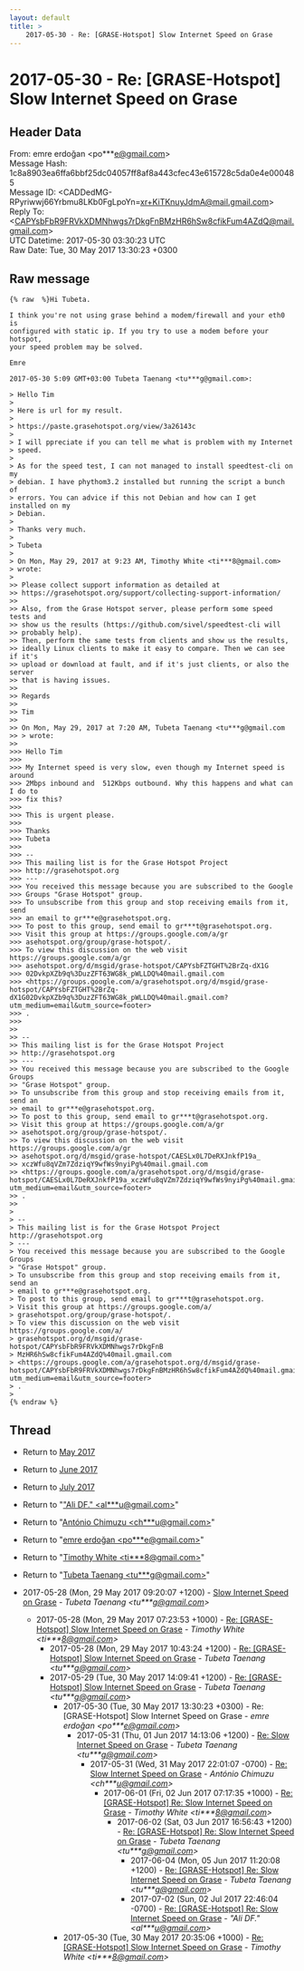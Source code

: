 ```yaml
---
layout: default
title: >
    2017-05-30 - Re: [GRASE-Hotspot] Slow Internet Speed on Grase
---
```


# 2017-05-30 - Re: [GRASE-Hotspot] Slow Internet Speed on Grase

## Header Data

From: emre erdoğan \<po***e@gmail.com\><br>
Message Hash: 1c8a8903ea6ffa6bbf25dc04057ff8af8a443cfec43e615728c5da0e4e000485<br>
Message ID: \<CADDedMG-RPyriwwj66Yrbmu8LKb0FgLpoYn=xr+KiTKnuyJdmA@mail.gmail.com\><br>
Reply To: \<CAPYsbFbR9FRVkXDMNhwgs7rDkgFnBMzHR6hSw8cfikFum4AZdQ@mail.gmail.com\><br>
UTC Datetime: 2017-05-30 03:30:23 UTC<br>
Raw Date: Tue, 30 May 2017 13:30:23 +0300<br>

## Raw message

```
{% raw  %}Hi Tubeta.

I think you're not using grase behind a modem/firewall and your eth0 is
configured with static ip. If you try to use a modem before your hotspot,
your speed problem may be solved.

Emre

2017-05-30 5:09 GMT+03:00 Tubeta Taenang <tu***g@gmail.com>:

> Hello Tim
>
> Here is url for my result.
>
> https://paste.grasehotspot.org/view/3a26143c
>
> I will ppreciate if you can tell me what is problem with my Internet
> speed.
>
> As for the speed test, I can not managed to install speedtest-cli on my
> debian. I have phythom3.2 installed but running the script a bunch of
> errors. You can advice if this not Debian and how can I get installed on my
> Debian.
>
> Thanks very much.
>
> Tubeta
>
> On Mon, May 29, 2017 at 9:23 AM, Timothy White <ti***8@gmail.com>
> wrote:
>
>> Please collect support information as detailed at
>> https://grasehotspot.org/support/collecting-support-information/
>>
>> Also, from the Grase Hotspot server, please perform some speed tests and
>> show us the results (https://github.com/sivel/speedtest-cli will
>> probably help).
>> Then, perform the same tests from clients and show us the results,
>> ideally Linux clients to make it easy to compare. Then we can see if it's
>> upload or download at fault, and if it's just clients, or also the server
>> that is having issues.
>>
>> Regards
>>
>> Tim
>>
>> On Mon, May 29, 2017 at 7:20 AM, Tubeta Taenang <tu***g@gmail.com
>> > wrote:
>>
>>> Hello Tim
>>>
>>> My Internet speed is very slow, even though my Internet speed is around
>>> 2Mbps inbound and  512Kbps outbound. Why this happens and what can I do to
>>> fix this?
>>>
>>> This is urgent please.
>>>
>>> Thanks
>>> Tubeta
>>>
>>> --
>>> This mailing list is for the Grase Hotspot Project
>>> http://grasehotspot.org
>>> ---
>>> You received this message because you are subscribed to the Google
>>> Groups "Grase Hotspot" group.
>>> To unsubscribe from this group and stop receiving emails from it, send
>>> an email to gr***e@grasehotspot.org.
>>> To post to this group, send email to gr***t@grasehotspot.org.
>>> Visit this group at https://groups.google.com/a/gr
>>> asehotspot.org/group/grase-hotspot/.
>>> To view this discussion on the web visit https://groups.google.com/a/gr
>>> asehotspot.org/d/msgid/grase-hotspot/CAPYsbFZTGHT%2BrZq-dX1G
>>> 02DvkpXZb9q%3DuzZFT63WG8k_pWLLDQ%40mail.gmail.com
>>> <https://groups.google.com/a/grasehotspot.org/d/msgid/grase-hotspot/CAPYsbFZTGHT%2BrZq-dX1G02DvkpXZb9q%3DuzZFT63WG8k_pWLLDQ%40mail.gmail.com?utm_medium=email&utm_source=footer>
>>> .
>>>
>>
>> --
>> This mailing list is for the Grase Hotspot Project
>> http://grasehotspot.org
>> ---
>> You received this message because you are subscribed to the Google Groups
>> "Grase Hotspot" group.
>> To unsubscribe from this group and stop receiving emails from it, send an
>> email to gr***e@grasehotspot.org.
>> To post to this group, send email to gr***t@grasehotspot.org.
>> Visit this group at https://groups.google.com/a/gr
>> asehotspot.org/group/grase-hotspot/.
>> To view this discussion on the web visit https://groups.google.com/a/gr
>> asehotspot.org/d/msgid/grase-hotspot/CAESLx0L7DeRXJnkfP19a_
>> xczWfu8qVZm7ZdziqY9wfWs9nyiPg%40mail.gmail.com
>> <https://groups.google.com/a/grasehotspot.org/d/msgid/grase-hotspot/CAESLx0L7DeRXJnkfP19a_xczWfu8qVZm7ZdziqY9wfWs9nyiPg%40mail.gmail.com?utm_medium=email&utm_source=footer>
>> .
>>
>
> --
> This mailing list is for the Grase Hotspot Project http://grasehotspot.org
> ---
> You received this message because you are subscribed to the Google Groups
> "Grase Hotspot" group.
> To unsubscribe from this group and stop receiving emails from it, send an
> email to gr***e@grasehotspot.org.
> To post to this group, send email to gr***t@grasehotspot.org.
> Visit this group at https://groups.google.com/a/
> grasehotspot.org/group/grase-hotspot/.
> To view this discussion on the web visit https://groups.google.com/a/
> grasehotspot.org/d/msgid/grase-hotspot/CAPYsbFbR9FRVkXDMNhwgs7rDkgFnB
> MzHR6hSw8cfikFum4AZdQ%40mail.gmail.com
> <https://groups.google.com/a/grasehotspot.org/d/msgid/grase-hotspot/CAPYsbFbR9FRVkXDMNhwgs7rDkgFnBMzHR6hSw8cfikFum4AZdQ%40mail.gmail.com?utm_medium=email&utm_source=footer>
> .
>
{% endraw %}
```

## Thread

+ Return to [May 2017](/archive/2017/05)
+ Return to [June 2017](/archive/2017/06)
+ Return to [July 2017](/archive/2017/07)

+ Return to "["Ali DF." <al***u<span>@</span>gmail.com>](/authors/al___u_at_gmail_com)"
+ Return to "[António Chimuzu <ch***u<span>@</span>gmail.com>](/authors/ch___u_at_gmail_com)"
+ Return to "[emre erdoğan <po***e<span>@</span>gmail.com>](/authors/po___e_at_gmail_com)"
+ Return to "[Timothy White <ti***8<span>@</span>gmail.com>](/authors/ti___8_at_gmail_com)"
+ Return to "[Tubeta Taenang <tu***g<span>@</span>gmail.com>](/authors/tu___g_at_gmail_com)"

+ 2017-05-28 (Mon, 29 May 2017 09:20:07 +1200) - [Slow Internet Speed on Grase](/archive/2017/05/e823627b016bd814e939ac0546a84e5848dea8c2c32f0c0643670be319d528e6) - _Tubeta Taenang \<tu***g@gmail.com\>_
  + 2017-05-28 (Mon, 29 May 2017 07:23:53 +1000) - [Re: [GRASE-Hotspot] Slow Internet Speed on Grase](/archive/2017/05/5fbe2d41d56cfe08b8377d56253779468885132990b92eb92c751596f53124e9) - _Timothy White \<ti***8@gmail.com\>_
    + 2017-05-28 (Mon, 29 May 2017 10:43:24 +1200) - [Re: [GRASE-Hotspot] Slow Internet Speed on Grase](/archive/2017/05/38b110d9f834267704aab389bdb2b1fc928e34340acbe172386259b7c628745a) - _Tubeta Taenang \<tu***g@gmail.com\>_
    + 2017-05-29 (Tue, 30 May 2017 14:09:41 +1200) - [Re: [GRASE-Hotspot] Slow Internet Speed on Grase](/archive/2017/05/66c69cfc6f6bbbddff641996b20454426fca648e8a775b0a4fab1f7ac3beb154) - _Tubeta Taenang \<tu***g@gmail.com\>_
      + 2017-05-30 (Tue, 30 May 2017 13:30:23 +0300) - Re: [GRASE-Hotspot] Slow Internet Speed on Grase - _emre erdoğan \<po***e@gmail.com\>_
        + 2017-05-31 (Thu, 01 Jun 2017 14:13:06 +1200) - [Re: Slow Internet Speed on Grase](/archive/2017/05/7d4939dff8bc48e7dc6f092d1f9fae1aa2cfb0e7fa02f8a57fed37480a9800e6) - _Tubeta Taenang \<tu***g@gmail.com\>_
          + 2017-05-31 (Wed, 31 May 2017 22:01:07 -0700) - [Re: Slow Internet Speed on Grase](/archive/2017/05/3837bf566a3e51037ad1df6587b7e3897ae704e09f6cc2cec19d07512d58801e) - _António Chimuzu \<ch***u@gmail.com\>_
            + 2017-06-01 (Fri, 02 Jun 2017 07:17:35 +1000) - [Re: [GRASE-Hotspot] Re: Slow Internet Speed on Grase](/archive/2017/06/ada36f32c48c8e8151bb02171ef29d12f4221cd9257f8b7e4c72a5dfd753205d) - _Timothy White \<ti***8@gmail.com\>_
              + 2017-06-02 (Sat, 03 Jun 2017 16:56:43 +1200) - [Re: [GRASE-Hotspot] Re: Slow Internet Speed on Grase](/archive/2017/06/6d3a5b1f34ac8ab8d06603387e320f91687fbc91a4a5732b3df930980e6794d4) - _Tubeta Taenang \<tu***g@gmail.com\>_
                + 2017-06-04 (Mon, 05 Jun 2017 11:20:08 +1200) - [Re: [GRASE-Hotspot] Re: Slow Internet Speed on Grase](/archive/2017/06/d7f82feda99bb325cdbe2302667e5e735046abc3c6e179b313392ab7e03b21e4) - _Tubeta Taenang \<tu***g@gmail.com\>_
                + 2017-07-02 (Sun, 02 Jul 2017 22:46:04 -0700) - [Re: [GRASE-Hotspot] Re: Slow Internet Speed on Grase](/archive/2017/07/883cfe405f5e4a65ee5d4f129f6775c69303eebd2b70aaf117293d92151a4546) - _"Ali DF." \<al***u@gmail.com\>_
      + 2017-05-30 (Tue, 30 May 2017 20:35:06 +1000) - [Re: [GRASE-Hotspot] Slow Internet Speed on Grase](/archive/2017/05/9c895d4965e3bbe2ef31fedffe660e12dc7c95892193546340665ceb1bb231a8) - _Timothy White \<ti***8@gmail.com\>_

